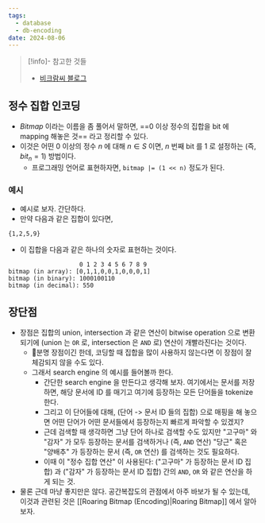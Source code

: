 ```yaml
---
tags:
  - database
  - db-encoding
date: 2024-08-06
---
```

> [!info]- 참고한 것들
> - [비크람씨 블로그](https://vikramoberoi.com/posts/a-primer-on-roaring-bitmaps-what-they-are-and-how-they-work/)

## 정수 집합 인코딩

- *Bitmap* 이라는 이름을 좀 풀어서 말하면, ==0 이상 정수의 집합을 bit 에 mapping 해놓은 것== 라고 정리할 수 있다.
- 이것은 어떤 0 이상의 정수 $n$ 에 대해 $n \in S$ 이면, $n$ 번째 bit 를 1 로 설정하는 (즉, $bit_{n} = 1$) 방법이다.
	- 프로그래밍 언어로 표현하자면, `bitmap |= (1 << n)` 정도가 된다.

### 예시

- 예시로 보자. 간단하다.
- 만약 다음과 같은 집합이 있다면,

```
{1,2,5,9}
```

- 이 집합을 다음과 같은 하나의 숫자로 표현하는 것이다.

```
                    0 1 2 3 4 5 6 7 8 9
bitmap (in array): [0,1,1,0,0,1,0,0,0,1]
bitmap (in binary): 1000100110
bitmap (in decimal): 550
```

## 장단점

- 장점은 집합의 union, intersection 과 같은 연산이 bitwise operation 으로 변환되기에 (union 는 `OR` 로, intersection 은 `AND` 로) 연산이 개빨라진다는 것이다.
	- 분명 장점이긴 한데, 코딩할 때 집합을 많이 사용하지 않는다면 이 장점이 잘 체감되지 않을 수도 있다.
	- 그래서 search engine 의 예시를 들어볼까 한다.
		- 간단한 search engine 을 만든다고 생각해 보자. 여기에서는 문서를 저장하면, 해당 문서에 ID 를 매기고 여기에 등장하는 모든 단어들을 tokenize 한다.
		- 그리고 이 단어들에 대해, (단어 -> 문서 ID 들의 집합) 으로 매핑을 해 놓으면 어떤 단어가 어떤 문서들에서 등장하는지 빠르게 파악할 수 있겠지?
		- 근데 검색할 때 생각하면 그냥 단어 하나로 검색할 수도 있지만 "고구마" 와 "감자" 가 모두 등장하는 문서를 검색하거나 (즉, `AND` 연산) "당근" 혹은 "양배추" 가 등장하는 문서 (즉, `OR` 연산) 를 검색하는 것도 필요하다.
		- 이때 이 "정수 집합 연산" 이 사용된다: ("고구마" 가 등장하는 문서 ID 집합) 과 ("감자" 가 등장하는 문서 ID 집합) 간의 `AND`, `OR` 와 같은 연산을 하게 되는 것.
- 물론 근데 마냥 좋지만은 않다. 공간복잡도의 관점에서 아주 바보가 될 수 있는데, 이것과 관련된 것은 [[Roaring Bitmap (Encoding)|Roaring Bitmap]] 에서 알아보자.